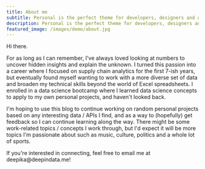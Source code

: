 ```yaml
---
title: About me
subtitle: Personal is the perfect theme for developers, designers and other creatives.
description: Personal is the perfect theme for developers, designers and other creatives.
featured_image: /images/demo/about.jpg
---
```


<p>Hi there.</p>

<p>
For as long as I can remember, I've always loved looking at numbers to uncover hidden insights and explain the unknown. I turned this passion into a career where I focused on supply chain analytics for the first 7-ish years, but eventually found myself wanting to work with a more diverse set of data and broaden my technical skills beyond the world of Excel spreadsheets. I enrolled in a data science bootcamp where I learned data science concepts to apply to my own personal projects, and haven't looked back. 
 </p>

<p>I'm hoping to use this blog to continue working on random personal projects based on any interesting data / APIs I find, and as a way to (hopefully) get feedback so I can continue learning along the way. There might be some work-related topics / concepts I work through, but I'd expect it will be more topics I'm passionate about such as music, culture, politics and a whole lot of sports. 
</p>

<p>If you're interested in connecting, feel free to email me at deepika@deepindata.me!
</p>